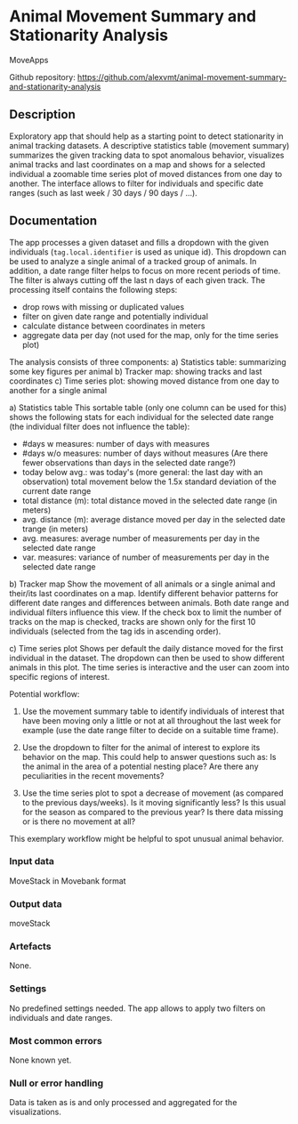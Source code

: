 # Animal Movement Summary and Stationarity Analysis 

MoveApps

Github repository: https://github.com/alexvmt/animal-movement-summary-and-stationarity-analysis

## Description
Exploratory app that should help as a starting point to detect stationarity in animal tracking datasets.
A descriptive statistics table (movement summary) summarizes the given tracking data to spot anomalous behavior,
visualizes animal tracks and last coordinates on a map
and shows for a selected individual a zoomable time series plot of moved distances from one day to another.
The interface allows to filter for individuals and specific date ranges (such as last week / 30 days / 90 days / ...).
 
## Documentation
The app processes a given dataset and fills a dropdown with the given individuals (`tag.local.identifier` is used as unique id).
This dropdown can be used to analyze a single animal of a tracked group of animals.
In addition, a date range filter helps to focus on more recent periods of time.
The filter is always cutting off the last n days of each given track.
The processing itself contains the following steps:
- drop rows with missing or duplicated values
- filter on given date range and potentially individual
- calculate distance between coordinates in meters
- aggregate data per day (not used for the map, only for the time series plot)

The analysis consists of three components:
a) Statistics table: summarizing some key figures per animal
b) Tracker map: showing tracks and last coordinates
c) Time series plot: showing moved distance from one day to another for a single animal

a) Statistics table
This sortable table (only one column can be used for this) shows the following stats for each individual for the selected date range (the individual filter does not influence the table):
- #days w measures: number of days with measures
- #days w/o measures: number of days without measures (Are there fewer observations than days in the selected date range?)
- today below avg.: was today's (more general: the last day with an observation) total movement below the 1.5x standard deviation of the current date range
- total distance (m): total distance moved in the selected date range (in meters)
- avg. distance (m): average distance moved per day in the selected date trange (in meters)
- avg. measures: average number of measurements per day in the selected date range
- var. measures: variance of number of measurements per day in the selected date range

b) Tracker map
Show the movement of all animals or a single animal and their/its last coordinates on a map.
Identify different behavior patterns for different date ranges and differences between animals.
Both date range and individual filters influence this view.
If the check box to limit the number of tracks on the map is checked, tracks are shown only for the first 10 individuals (selected from the tag ids in ascending order).

c) Time series plot
Shows per default the daily distance moved for the first individual in the dataset.
The dropdown can then be used to show different animals in this plot.
The time series is interactive and the user can zoom into specific regions of interest.


Potential workflow:
1. Use the movement summary table to identify individuals of interest that have been moving only a little or not at all throughout the last week for example
(use the date range filter to decide on a suitable time frame).

2. Use the dropdown to filter for the animal of interest to explore its behavior on the map.
This could help to answer questions such as: Is the animal in the area of a potential nesting place? Are there any peculiarities in the recent movements?

3. Use the time series plot to spot a decrease of movement (as compared to the previous days/weeks).
Is it moving significantly less? Is this usual for the season as compared to the previous year? Is there data missing or is there no movement at all?

This exemplary workflow might be helpful to spot unusual animal behavior.

### Input data
MoveStack in Movebank format

### Output data
moveStack

### Artefacts
None.

### Settings
No predefined settings needed. The app allows to apply two filters on individuals and date ranges.

### Most common errors
None known yet.

### Null or error handling
Data is taken as is and only processed and aggregated for the visualizations.
